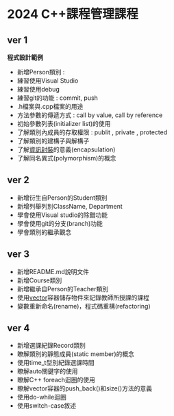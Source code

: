 # 2024 C++課程管理課程
## ver 1
**程式設計範例**
- 新增Person類別 :
- 練習使用Visual Studio
- 練習使用debug
- 練習git的功能 : commit, push
- .h檔案與.cpp檔案的用途
- 方法參數的傳遞方式 : call by value, call by reference
- 初始參數列表(initializer list)的使用
- 了解類別內成員的存取權限 : publit , private , protected
- 了解類別的建構子與解構子
- 了解[資訊封裝](https://www.w3schools.com/cpp/cpp_encapsulation.asp)的意義(encapsulation)
- 了解同名異式(polymorphism)的概念

 ## ver 2
- 新增衍生自Person的Student類別
- 新增列舉列別ClassName, Department
- 學會使用Visual studio的除錯功能
- 學會使用git的分支(branch)功能
- 學會類別的繼承觀念

 ## ver 3
- 新增README.md說明文件
- 新增Course類別
- 新增繼承自Person的Teacher類別
- 使用[vector](https://www.w3schools.com/cpp/cpp_vectors.asp)容器儲存物件來記錄教師所授課的課程
- 變數重新命名(rename)，程式碼重構(refactoring)
## ver 4
- 新增選課紀錄Record類別
- 瞭解類別的靜態成員(static member)的概念
- 使用time_t型別紀錄選課時間
- 瞭解auto關鍵字的使用
- 瞭解C++ foreach迴圈的使用
- 瞭解vector容器的push_back()和size()方法的意義
- 使用do-while迴圈
- 使用switch-case敘述